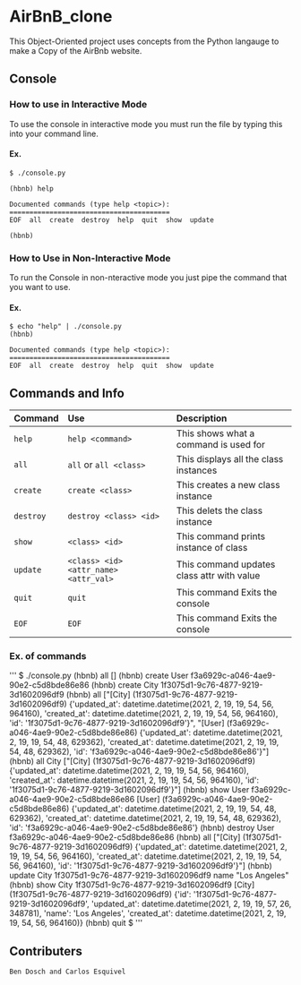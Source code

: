 # AirBnB_clone
This Object-Oriented project uses concepts from the Python langauge to make a Copy of the AirBnb website.
## Console

### How to use in Interactive Mode

To use the console in interactive mode you must run the file by typing this into your command line.

#### Ex.
```
$ ./console.py

(hbnb) help

Documented commands (type help <topic>):
========================================
EOF  all  create  destroy  help  quit  show  update

(hbnb) 
```

### How to Use in Non-Interactive Mode

To run the Console in non-nteractive mode you just pipe the command that you want to use.

#### Ex.
```
$ echo "help" | ./console.py
(hbnb)

Documented commands (type help <topic>):
========================================
EOF  all  create  destroy  help  quit  show  update
```

## Commands and Info

| Command      | Use | Description    |
| :---        |    :-----------   |         :--- |
| `help`      |  `help <command>`       | This shows what a command is used for   |
| `all`   | `all` or `all <class>` |  This displays all the class instances |
| `create`   | `create <class>` | This creates a new class instance  |
| `destroy`   | `destroy <class> <id>` | This delets the class instance |
| `show`   | `<class> <id>` | This command prints instance of class    |
| `update`  | `<class> <id> <attr_name> <attr_val>` | This command updates class attr with value     |
| `quit`   | `quit` | This command Exits the console       |
| `EOF`   | `EOF` | This command Exits the console     |

### Ex. of commands
'''
$ ./console.py 
(hbnb) all
[]
(hbnb) create User
f3a6929c-a046-4ae9-90e2-c5d8bde86e86
(hbnb) create City
1f3075d1-9c76-4877-9219-3d1602096df9
(hbnb) all
["[City] (1f3075d1-9c76-4877-9219-3d1602096df9) {'updated_at': datetime.datetime(2021, 2, 19, 19, 54, 56, 964160), 'created_at': datetime.datetime(2021, 2, 19, 19, 54, 56, 964160), 'id': '1f3075d1-9c76-4877-9219-3d1602096df9'}", "[User] (f3a6929c-a046-4ae9-90e2-c5d8bde86e86) {'updated_at': datetime.datetime(2021, 2, 19, 19, 54, 48, 629362), 'created_at': datetime.datetime(2021, 2, 19, 19, 54, 48, 629362), 'id': 'f3a6929c-a046-4ae9-90e2-c5d8bde86e86'}"]
(hbnb) all City
["[City] (1f3075d1-9c76-4877-9219-3d1602096df9) {'updated_at': datetime.datetime(2021, 2, 19, 19, 54, 56, 964160), 'created_at': datetime.datetime(2021, 2, 19, 19, 54, 56, 964160), 'id': '1f3075d1-9c76-4877-9219-3d1602096df9'}"]
(hbnb) show User f3a6929c-a046-4ae9-90e2-c5d8bde86e86
[User] (f3a6929c-a046-4ae9-90e2-c5d8bde86e86) {'updated_at': datetime.datetime(2021, 2, 19, 19, 54, 48, 629362), 'created_at': datetime.datetime(2021, 2, 19, 19, 54, 48, 629362), 'id': 'f3a6929c-a046-4ae9-90e2-c5d8bde86e86'}
(hbnb) destroy User f3a6929c-a046-4ae9-90e2-c5d8bde86e86
(hbnb) all
["[City] (1f3075d1-9c76-4877-9219-3d1602096df9) {'updated_at': datetime.datetime(2021, 2, 19, 19, 54, 56, 964160), 'created_at': datetime.datetime(2021, 2, 19, 19, 54, 56, 964160), 'id': '1f3075d1-9c76-4877-9219-3d1602096df9'}"]
(hbnb) update City 1f3075d1-9c76-4877-9219-3d1602096df9 name "Los Angeles"
(hbnb) show City 1f3075d1-9c76-4877-9219-3d1602096df9
[City] (1f3075d1-9c76-4877-9219-3d1602096df9) {'id': '1f3075d1-9c76-4877-9219-3d1602096df9', 'updated_at': datetime.datetime(2021, 2, 19, 19, 57, 26, 348781), 'name': 'Los Angeles', 'created_at': datetime.datetime(2021, 2, 19, 19, 54, 56, 964160)}
(hbnb) quit
$
''' 

## Contributers

`Ben Dosch and Carlos Esquivel`
